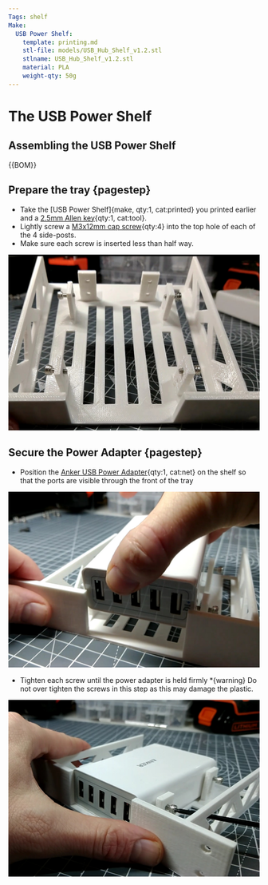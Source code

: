 ```yaml
---
Tags: shelf
Make:
  USB Power Shelf:
    template: printing.md
    stl-file: models/USB_Hub_Shelf_v1.2.stl
    stlname: USB_Hub_Shelf_v1.2.stl
    material: PLA
    weight-qty: 50g
---
```


# The USB Power Shelf

## Assembling the USB Power Shelf

{{BOM}}

[M3x12mm cap screws]: parts/Hardware.yaml#CapScrew_M3x12mm_SS

## Prepare the tray {pagestep}

* Take the [USB Power Shelf]{make, qty:1, cat:printed} you printed earlier and a [2.5mm Allen key](parts/metric_allen_keys.md){qty:1, cat:tool}.
* Lightly screw a [M3x12mm cap screw][M3x12mm cap screws]{qty:4} into the top hole of each of the 4 side-posts.
* Make sure each screw is inserted less than half way.

![](images/AnkerUSBPower1.jpg)


## Secure the Power Adapter {pagestep}

* Position the [Anker USB Power Adapter](parts/AnkerUSBPower.md){qty:1, cat:net} on the shelf so that the ports are visible through the front of the tray

![](images/AnkerUSBPower2.jpg)

* Tighten each screw until the power adapter is held firmly
*{warning}  Do not over tighten the screws in this step as this may damage the plastic. 

![](images/AnkerUSBPower3.jpg)
